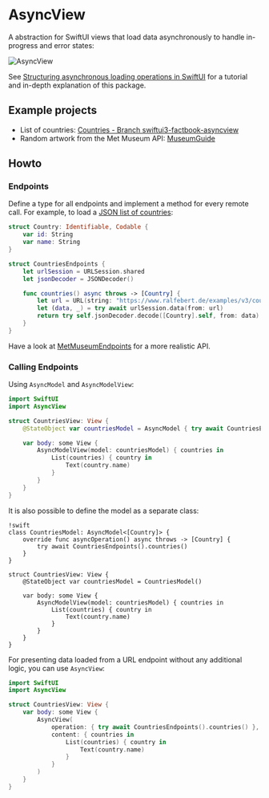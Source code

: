 # AsyncView

A abstraction for SwiftUI views that load data asynchronously to handle in-progress and error states:

![AsyncView](https://cdn.ralfebert.de/asyncview_states-3aba8003.png)

See [Structuring asynchronous loading operations in SwiftUI](https://www.ralfebert.com/ios-app-development/swiftui/asyncview/) for a tutorial and in-depth explanation of this package.

## Example projects

* List of countries: [Countries - Branch swiftui3-factbook-asyncview](https://github.com/ralfebert/Countries/tree/swiftui3-factbook-asyncview)
* Random artwork from the Met Museum API: [MuseumGuide](https://github.com/ralfebert/MuseumGuide)
 
## Howto

### Endpoints

Define a type for all endpoints and implement a method for every remote call. For example, to load a [JSON list of countries](https://www.ralfebert.de/examples/v3/countries.json):

```swift
struct Country: Identifiable, Codable {
    var id: String
    var name: String
}

struct CountriesEndpoints {
    let urlSession = URLSession.shared
    let jsonDecoder = JSONDecoder()

    func countries() async throws -> [Country] {
        let url = URL(string: "https://www.ralfebert.de/examples/v3/countries.json")!
        let (data, _) = try await urlSession.data(from: url)
        return try self.jsonDecoder.decode([Country].self, from: data)
    }
}
```

Have a look at [MetMuseumEndpoints](https://github.com/ralfebert/MetMuseumEndpoints) for a more realistic API.

### Calling Endpoints

Using `AsyncModel` and `AsyncModelView`:

```swift
import SwiftUI
import AsyncView

struct CountriesView: View {
    @StateObject var countriesModel = AsyncModel { try await CountriesEndpoints().countries() }

    var body: some View {
        AsyncModelView(model: countriesModel) { countries in
            List(countries) { country in
                Text(country.name)
            }
        }
    }
}
```

It is also possible to define the model as a separate class:

```
!swift
class CountriesModel: AsyncModel<[Country]> {
    override func asyncOperation() async throws -> [Country] {
        try await CountriesEndpoints().countries()
    }
}

struct CountriesView: View {
    @StateObject var countriesModel = CountriesModel()

    var body: some View {
        AsyncModelView(model: countriesModel) { countries in
            List(countries) { country in
                Text(country.name)
            }
        }
    }
}
```

For presenting data loaded from a URL endpoint without any additional logic, you can use `AsyncView`:

```swift
import SwiftUI
import AsyncView

struct CountriesView: View {
    var body: some View {
        AsyncView(
            operation: { try await CountriesEndpoints().countries() },
            content: { countries in
                List(countries) { country in
                    Text(country.name)
                }
            }
        )
    }
}
```
